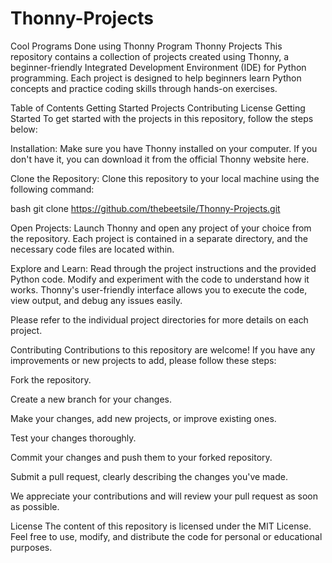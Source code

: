 # Thonny-Projects
Cool Programs Done using Thonny Program
Thonny Projects
This repository contains a collection of projects created using Thonny, a beginner-friendly Integrated Development Environment (IDE) for Python programming. Each project is designed to help beginners learn Python concepts and practice coding skills through hands-on exercises.

Table of Contents
Getting Started
Projects
Contributing
License
Getting Started
To get started with the projects in this repository, follow the steps below:

Installation: Make sure you have Thonny installed on your computer. If you don't have it, you can download it from the official Thonny website here.

Clone the Repository: Clone this repository to your local machine using the following command:

bash
git clone https://github.com/thebeetsile/Thonny-Projects.git

Open Projects: Launch Thonny and open any project of your choice from the repository. Each project is contained in a separate directory, and the necessary code files are located within.

Explore and Learn: Read through the project instructions and the provided Python code. Modify and experiment with the code to understand how it works. Thonny's user-friendly interface allows you to execute the code, view output, and debug any issues easily.

Please refer to the individual project directories for more details on each project.

Contributing
Contributions to this repository are welcome! If you have any improvements or new projects to add, please follow these steps:

Fork the repository.

Create a new branch for your changes.

Make your changes, add new projects, or improve existing ones.

Test your changes thoroughly.

Commit your changes and push them to your forked repository.

Submit a pull request, clearly describing the changes you've made.

We appreciate your contributions and will review your pull request as soon as possible.

License
The content of this repository is licensed under the MIT License. Feel free to use, modify, and distribute the code for personal or educational purposes.





